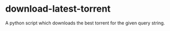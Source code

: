 download-latest-torrent
=======================

A python script which downloads the best torrent for the given query string.
